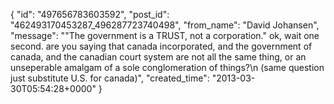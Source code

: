  {
   "id": "497656783603592",
   "post_id": "462493170453287_496287723740498",
   "from_name": "David Johansen",
   "message": "\"The government is a TRUST, not a corporation.\" ok, wait one second. are you saying that canada incorporated, and the government of canada, and the canadian court system are not all the same thing, or an unseperable amalgam of a sole conglomeration of things?\n (same question just substitute U.S. for canada)",
   "created_time": "2013-03-30T05:54:28+0000"
 }
